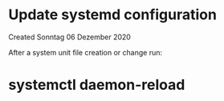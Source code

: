 # Update systemd configuration
Created Sonntag 06 Dezember 2020

After a system unit file creation or change run:
# systemctl daemon-reload

